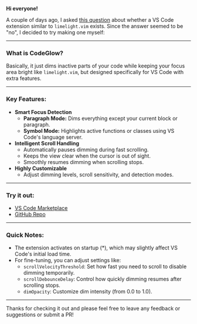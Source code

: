 **Hi everyone!**

A couple of days ago, I asked [this question](https://www.reddit.com/r/vscode/comments/1i6kp7c/is_there_a_vs_code_extension_like_limelightvim/) about whether a VS Code extension similar to `limelight.vim` exists. Since the answer seemed to be "no", I decided to try making one myself:

---

### **What is CodeGlow?**
Basically, it just dims inactive parts of your code while keeping your focus area bright like `limelight.vim`, but designed specifically for VS Code with extra features.

---

### **Key Features:**
- **Smart Focus Detection**
   - **Paragraph Mode:** Dims everything except your current block or paragraph.
   - **Symbol Mode:** Highlights active functions or classes using VS Code's language server.
- **Intelligent Scroll Handling**
   - Automatically pauses dimming during fast scrolling.
   - Keeps the view clear when the cursor is out of sight.
   - Smoothly resumes dimming when scrolling stops.
- **Highly Customizable**
   - Adjust dimming levels, scroll sensitivity, and detection modes.

---

### **Try it out:**
- [VS Code Marketplace](https://marketplace.visualstudio.com/items?itemName=wescottsharples.codeglow)
- [GitHub Repo](https://github.com/wescottsharples/vscode-codeglow)

---

### **Quick Notes:**
- The extension activates on startup (*), which may slightly affect VS Code's initial load time.
- For fine-tuning, you can adjust settings like:
   - `scrollVelocityThreshold`: Set how fast you need to scroll to disable dimming temporarily.
   - `scrollDebounceDelay`: Control how quickly dimming resumes after scrolling stops.
   - `dimOpacity`: Customize dim intensity (from 0.0 to 1.0).

---

Thanks for checking it out and please feel free to leave any feedback or suggestions or submit a PR!

